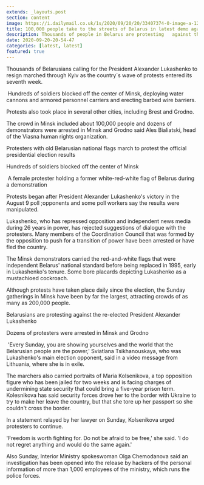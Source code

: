```yaml
---
extends: _layouts.post
section: content
image: https://i.dailymail.co.uk/1s/2020/09/20/20/33407374-0-image-a-12_1600630196875.jpg 
title: 100,000 people take to the streets of Belarus in latest demo against re-elected President 
description: Thousands of people in Belarus are protesting   against the re-elected President Alexander Lukashenko for the seventh week. The crowd in Minsk included about 100,000 people 
date: 2020-09-20-20-54-47 
categories: [latest, latest] 
featured: true 
--- 
```

Thousands of Belarusians calling for the President Alexander Lukashenko to resign marched through Kyiv as the country´s wave of protests entered its seventh week. 

 Hundreds of soldiers blocked off the center of Minsk, deploying water cannons and armored personnel carriers and erecting barbed wire barriers. 

Protests also took place in several other cities, including Brest and Grodno.

The crowd in Minsk included about 100,000 people and dozens of demonstrators were arrested in Minsk and Grodno said Ales Bialiatski, head of the Viasna human rights organization.

Protesters with old Belarusian national flags march to protest the official presidential election results 

Hundreds of soldiers blocked off the center of Minsk

 A female protester holding a former white-red-white flag of Belarus during a demonstration

Protests began after President Alexander Lukashenko's victory in the August 9 poll ;opponents and some poll workers say the results were manipulated.

Lukashenko, who has repressed opposition and independent news media during 26 years in power, has rejected suggestions of dialogue with the protesters. Many members of the Coordination Council that was formed by the opposition to push for a transition of power have been arrested or have fled the country.

The Minsk demonstrators carried the red-and-white flags that were independent Belarus' national standard before being replaced in 1995, early in Lukashenko's tenure. Some bore placards depicting Lukashenko as a mustachioed cockroach.

Although protests have taken place daily since the election, the Sunday gatherings in Minsk have been by far the largest, attracting crowds of as many as 200,000 people.

Belarusians are protesting against the re-elected President Alexander Lukashenko 

Dozens of protesters were arrested in Minsk and Grodno 

 'Every Sunday, you are showing yourselves and the world that the Belarusian people are the power,' Sviatlana Tsikhanouskaya, who was Lukashenko's main election opponent, said in a video message from Lithuania, where she is in exile.

The marchers also carried portraits of Maria Kolsenikova, a top opposition figure who has been jailed for two weeks and is facing charges of undermining state security that could bring a five-year prison term. Kolesnikova has said security forces drove her to the border with Ukraine to try to make her leave the country, but that she tore up her passport so she couldn't cross the border.

In a statement relayed by her lawyer on Sunday, Kolsenikova urged protesters to continue.

'Freedom is worth fighting for. Do not be afraid to be free,' she said. 'I do not regret anything and would do the same again.'

Also Sunday, Interior Ministry spokeswoman Olga Chemodanova said an investigation has been opened into the release by hackers of the personal information of more than 1,000 employees of the ministry, which runs the police forces.

